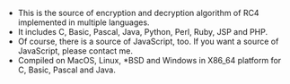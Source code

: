 * This is the source of encryption and decryption algorithm of RC4 implemented in multiple languages.
* It includes C, Basic, Pascal, Java, Python, Perl, Ruby, JSP and PHP.
* Of course, there is a source of JavaScript, too. If you want a source of JavaScript, please contact me.
* Compiled on MacOS, Linux, *BSD and Windows in X86_64 platform for C, Basic, Pascal and Java.
